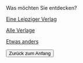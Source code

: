 <link rel="stylesheet" href="/Buchstadt-Leipzig/css/style.css">
<style>
.bgimg {
  background-image: url("https://www.druckkunst-museum.de/assets/images/8/kleukens-initialen_titel-eba63503.jpg");
}
</style>

<div class="bgimg">
  <div class="question">
  <span class="border">Was möchten Sie entdecken?</span>
  </div>
  <div class="choices">
  <p><a href="z_rm.html" class="button border">Eine Leipziger Verlag</a></p>
  <p><a href="z_lb.html" class="button border">Alle Verlage</a></p>
  <p><a href="z_sh.html" class="button border">Etwas anders</a></p>
  </div>
</div>

<button type="button" onclick="history.back();">Zurück zum Anfang</button>
